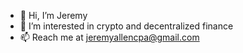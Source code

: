 - 👋 Hi, I’m Jeremy
- 👀 I’m interested in crypto and decentralized finance
- 📫 Reach me at jeremyallencpa@gmail.com

<!---
jeremyallencpa/jeremyallencpa is a ✨ special ✨ repository because its `README.md` (this file) appears on your GitHub profile.
You can click the Preview link to take a look at your changes.
--->

